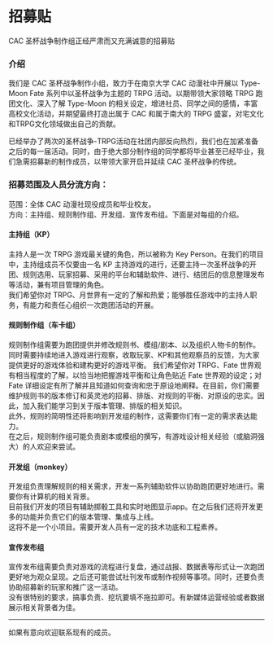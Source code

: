 # 招募贴

CAC 圣杯战争制作组正经严肃而又充满诚意的招募贴

### 介绍
我们是 CAC 圣杯战争制作小组，致力于在南京大学 CAC 动漫社中开展以 Type-Moon Fate 系列中以圣杯战争为主题的 TRPG 活动。以期带领大家领略 TRPG 跑团文化、深入了解 Type-Moon 的相关设定，增进社员、同学之间的感情，丰富高校文化活动，并期望最终打造出属于 CAC 和属于南大的 TRPG 盛宴，对宅文化和TRPG文化领域做出自己的贡献。

已经举办了两次的圣杯战争-TRPG活动在社团内部反向热烈，我们也在加紧准备之后的每一届活动。同时，由于绝大部分制作组的同学都将毕业甚至已经毕业，我们急需招募新的制作成员，以带领大家开启并延续 CAC 圣杯战争的传统。

### 招募范围及人员分流方向：
范围：全体 CAC 动漫社现役成员和毕业校友。  
方向：主持组、规则制作组、开发组、宣传发布组。下面是对每组的介绍。

#### 主持组（KP）
主持人是一次 TRPG 游戏最关键的角色，所以被称为 Key Person。在我们的项目中，主持组成员不仅要由一名 KP 主持游戏的进行，还要主持一次圣杯战争的开团、规则选用、玩家招募、采用的平台和辅助软件、进行、结团后的信息整理发布等活动，兼有项目管理的角色。  
我们希望你对 TRPG、月世界有一定的了解和热爱；能够胜任游戏中的主持人职务，有能力和责任心组织一次跑团活动的开展。  

#### 规则制作组（车卡组）
规则制作组需要为跑团提供并修改规则书、模组/剧本、以及组织人物卡的制作。同时需要持续地进入游戏进行观察，收取玩家、KP和其他观察员的反馈，为大家提供更好的游戏体验和建构更好的游戏平衡。
我们希望你对 TRPG、Fate 世界观有相当程度的了解，以恰当地把握游戏平衡和让角色贴近 Fate 世界观的设定；对 Fate 详细设定有所了解并且知道如何查询和忠于原设地阐释。在目前，你们需要维护规则书的版本修订和英灵池的招募、排版、对规则的平衡、对原设的忠实。因此，加入我们能学习到关于版本管理、排版的相关知识。  
此外，规则的简明性还将影响到开发组的制作，这需要你们有一定的需求表达能力。  
在之后，规则制作组可能负责剧本或模组的撰写，有游戏设计相关经验（或脑洞强大）的人欢迎来尝试。  

#### 开发组（monkey）
开发组负责理解规则的相关需求，开发一系列辅助软件以协助跑团更好地进行。需要你有计算机的相关背景。  
目前我们开发的项目有辅助掷骰工具和实时地图显示app。在之后我们还将开发更多的功能并负责它们的版本管理、集成与上线。  
这将不是一个小项目。需要开发人员有一定的技术功底和工程素养。

#### 宣传发布组
宣传发布组需要负责对游戏的流程进行复盘，通过战报、数据表等形式让一次跑团更好地为观众呈现。之后还可能尝试社刊发布或制作视频等事项。同时，还要负责协助招募新的玩家和推广这一活动。  
没有很特别的要求，搞事负责、挖坑要填不拖拉即可。有新媒体运营经验或者数据展示相关背景者为佳。

***

如果有意向欢迎联系现有的成员。
 
